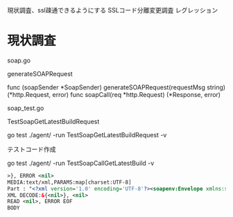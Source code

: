 現状調査、ssl疎通できるようにする
SSLコード分離変更調査
レグレッション

# 現状調査

soap.go

generateSOAPRequest

func (soapSender *SoapSender) generateSOAPRequest(requestMsg string) (*http.Request, error)
func soapCall(req *http.Request) (*Response, error)

soap_test.go

TestSoapGetLatestBuildRequest

go test ./agent/ -run TestSoapGetLatestBuildRequest -v

テストコード作成

go test ./agent/ -run TestSoapCallGetLatestBuild -v

```xml
>}, ERROR <nil>
MEDIA:text/xml,PARAMS:map[charset:UTF-8]
Part : "<?xml version='1.0' encoding='UTF-8'?><soapenv:Envelope xmlns:soapenv=\"http://schemas.xmlsoap.org/soap/envelope/\"><soapenv:Header xmlns:wsa=\"http://www.w3.org/2005/08/addressing\"><wsa:Action>http://www.w3.org/2005/08/addressing/soap/fault</wsa:Action></soapenv:Header><soapenv:Body><soapenv:Fault><faultcode></faultcode><faultstring>com.ctc.wstx.exc.WstxEOFException: Unexpected EOF in prolog\n at [row,col {unknown-source}]: [1,0]</faultstring><detail /></soapenv:Fault></soapenv:Body></soapenv:Envelope>"
XML DECODE:&{<nil>}, <nil>
READ <nil>, ERROR EOF
BODY

```

